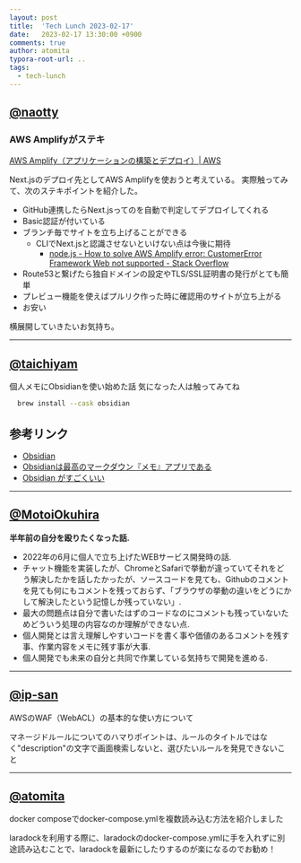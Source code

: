 ```yaml
---
layout: post
title:  'Tech Lunch 2023-02-17'
date:   2023-02-17 13:30:00 +0900
comments: true
author: atomita
typora-root-url: ..
tags:
  - tech-lunch
---
```



## [@naotty](https://github.com/naotty)
### AWS Amplifyがステキ
[AWS Amplify（アプリケーションの構築とデプロイ）\| AWS](https://aws.amazon.com/jp/amplify/)

Next.jsのデプロイ先としてAWS Amplifyを使おうと考えている。
実際触ってみて、次のステキポイントを紹介した。

- GitHub連携したらNext.jsってのを自動で判定してデプロイしてくれる
- Basic認証が付いている
- ブランチ毎でサイトを立ち上げることができる
  - CLIでNext.jsと認識させないといけない点は今後に期待
      - [node\.js \- How to solve AWS Amplify error: CustomerError Framework Web not supported \- Stack Overflow](https://stackoverflow.com/questions/74595024/how-to-solve-aws-amplify-error-customererror-framework-web-not-supported)
- Route53と繋げたら独自ドメインの設定やTLS/SSL証明書の発行がとても簡単
- プレビュー機能を使えばプルリク作った時に確認用のサイトが立ち上がる
- お安い

横展開していきたいお気持ち。


---


## [@taichiyam](https://github.com/taichiyam)

個人メモにObsidianを使い始めた話
気になった人は触ってみてね

```bash
  brew install --cask obsidian
```

## 参考リンク
- [Obsidian](https://obsidian.md/)
- [Obsidianは最高のマークダウン『メモ』アプリである](https://pouhon.net/obsidian-introduction/5666/)
- [Obsidian がすごくいい](https://zenn.dev/usagizmo/articles/beb73159edbe68)

---

## [@MotoiOkuhira](https://github.com/MotoiOkuhira)
__半年前の自分を殴りたくなった話.__
- 2022年の6月に個人で立ち上げたWEBサービス開発時の話.
- チャット機能を実装したが、ChromeとSafariで挙動が違っていてそれをどう解決したかを話したかったが、ソースコードを見ても、Githubのコメントを見ても何にもコメントを残っておらず、「ブラウザの挙動の違いをどうにかして解決したという記憶しか残っていない」.
- 最大の問題点は自分で書いたはずのコードなのにコメントも残っていないためどういう処理の内容なのか理解ができない点.
- 個人開発とは言え理解しやすいコードを書く事や価値のあるコメントを残す事、作業内容をメモに残す事が大事.
- 個人開発でも未来の自分と共同で作業している気持ちで開発を進める.

---

## [@ip-san](https://github.com/ip-san)
AWSのWAF（WebACL）の基本的な使い方について

マネージドルールについてのハマりポイントは、ルールのタイトルではなく"description"の文字で画面検索しないと、選びたいルールを発見できないこと

---

## [@atomita](https://github.com/atomita)

docker composeでdocker-compose.ymlを複数読み込む方法を紹介しました

laradockを利用する際に、laradockのdocker-compose.ymlに手を入れずに別途読み込むことで、laradockを最新にしたりするのが楽になるのでお勧め！
